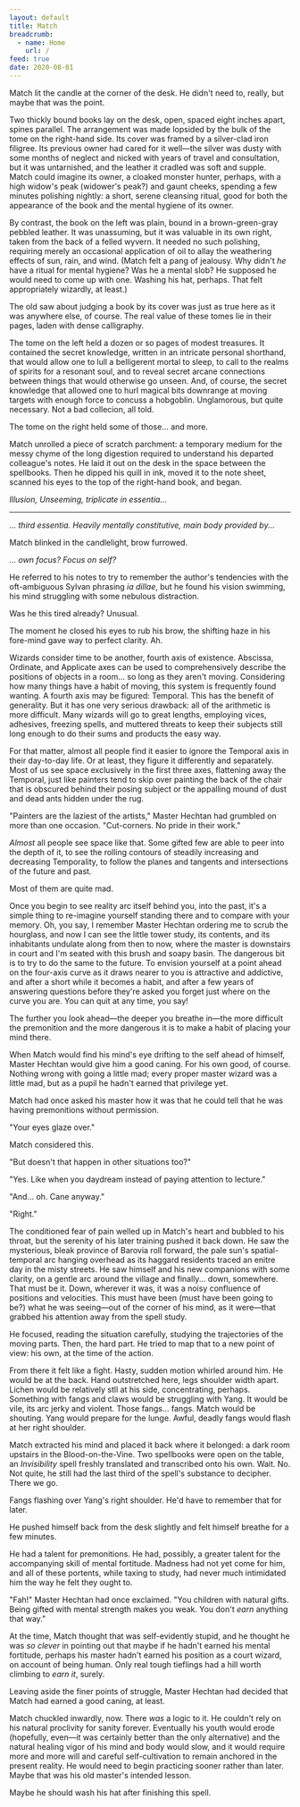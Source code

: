 ```yaml
---
layout: default
title: Match
breadcrumb:
  - name: Home
    url: /
feed: true
date: 2020-08-01
---
```

Match lit the candle at the corner of the desk. He didn't need to, really, but maybe that was the point.

Two thickly bound books lay on the desk, open, spaced eight inches apart, spines parallel. The arrangement was made lopsided by the bulk of the tome on the right-hand side. Its cover was framed by a silver-clad iron filigree. Its previous owner had cared for it well—the silver was dusty with some months of neglect and nicked with years of travel and consultation, but it was untarnished, and the leather it cradled was soft and supple. Match could imagine its owner, a cloaked monster hunter, perhaps, with a high widow's peak (widower's peak?) and gaunt cheeks, spending a few minutes polishing nightly: a short, serene cleansing ritual, good for both the appearance of the book and the mental hygiene of its owner.

By contrast, the book on the left was plain, bound in a brown-green-gray pebbled leather. It was unassuming, but it was valuable in its own right, taken from the back of a felled wyvern. It needed no such polishing, requiring merely an occasional application of oil to allay the weathering effects of sun, rain, and wind. (Match felt a pang of jealousy. Why didn't *he* have a ritual for mental hygiene? Was he a mental slob? He supposed he would need to come up with one. Washing his hat, perhaps. That felt appropriately wizardly, at least.)

The old saw about judging a book by its cover was just as true here as it was anywhere else, of course. The real value of these tomes lie in their pages, laden with dense calligraphy.

The tome on the left held a dozen or so pages of modest treasures. It contained the secret knowledge, written in an intricate personal shorthand, that would allow one to lull a belligerent mortal to sleep, to call to the realms of spirits for a resonant soul, and to reveal secret arcane connections between things that would otherwise go unseen. And, of course, the secret knowledge that allowed one to hurl magical bits downrange at moving targets with enough force to concuss a hobgoblin. Unglamorous, but quite necessary. Not a bad collecion, all told.

The tome on the right held some of those... and more.

Match unrolled a piece of scratch parchment: a temporary medium for the messy chyme of the long digestion required to understand his departed colleague's notes. He laid it out on the desk in the space between the spellbooks. Then he dipped his quill in ink, moved it to the note sheet, scanned his eyes to the top of the right-hand book, and began.

*Illusion, Unseeming, triplicate in essentia...*

---

*... third essentia. Heavily mentally constitutive, main body provided by...*

Match blinked in the candlelight, brow furrowed.

*... own focus? Focus on self?*

He referred to his notes to try to remember the author's tendencies with the oft-ambiguous Sylvan phrasing *ia dillae*, but he found his vision swimming, his mind struggling with some nebulous distraction.

Was he this tired already? Unusual.

The moment he closed his eyes to rub his brow, the shifting haze in his fore-mind gave way to perfect clarity. Ah.

Wizards consider time to be another, fourth axis of existence. Abscissa, Ordinate, and Applicate axes can be used to comprehensively describe the positions of objects in a room... so long as they aren't moving. Considering how many things have a habit of moving, this system is frequently found wanting. A fourth axis may be figured: Temporal. This has the benefit of generality. But it has one very serious drawback: all of the arithmetic is more difficult. Many wizards will go to great lengths, employing vices, adhesives, freezing spells, and muttered threats to keep their subjects still long enough to do their sums and products the easy way.

For that matter, almost all people find it easier to ignore the Temporal axis in their day-to-day life. Or at least, they figure it differently and separately. Most of us see space exclusively in the first three axes, flattening away the Temporal, just like painters tend to skip over painting the back of the chair that is obscured behind their posing subject or the appalling mound of dust and dead ants hidden under the rug.

"Painters are the laziest of the artists," Master Hechtan had grumbled on more than one occasion. "Cut-corners. No pride in their work."

*Almost* all people see space like that. Some gifted few are able to peer into the depth of it, to see the rolling contours of steadily increasing and decreasing Temporality, to follow the planes and tangents and intersections of the future and past.

Most of them are quite mad.

Once you begin to see reality arc itself behind you, into the past, it's a simple thing to re-imagine yourself standing there and to compare with your memory. Oh, you say, I remember Master Hechtan ordering me to scrub the hourglass, and now I can see the little tower study, its contents, and its inhabitants undulate along from then to now, where the master is downstairs in court and I'm seated with this brush and soapy basin. The dangerous bit is to try to do the same to the future. To envision yourself at a point ahead on the four-axis curve as it draws nearer to you is attractive and addictive, and after a short while it becomes a habit, and after a few years of answering questions before they're asked you forget just where on the curve you are. You can quit at any time, you say!

The further you look ahead—the deeper you breathe in—the more difficult the premonition and the more dangerous it is to make a habit of placing your mind there.

When Match would find his mind's eye drifting to the self ahead of himself, Master Hechtan would give him a good caning. For his own good, of course. Nothing wrong with going a little mad; every proper master wizard was a little mad, but as a pupil he hadn't earned that privilege yet.

Match had once asked his master how it was that he could tell that he was having premonitions without permission.

"Your eyes glaze over."

Match considered this.

"But doesn't that happen in other situations too?"

"Yes. Like when you daydream instead of paying attention to lecture."

"And... oh. Cane anyway."

"Right."

The conditioned fear of pain welled up in Match's heart and bubbled to his throat, but the serenity of his later training pushed it back down. He saw the mysterious, bleak province of Barovia roll forward, the pale sun's spatial-temporal arc hanging overhead as its haggard residents traced an enitre day in the misty streets. He saw himself and his new companions with some clarity, on a gentle arc around the village and finally... down, somewhere. That must be it. Down, wherever it was, it was a noisy confluence of positions and velocities. This must have been (must have been going to be?) what he was seeing—out of the corner of his mind, as it were—that grabbed his attention away from the spell study.

He focused, reading the situation carefully, studying the trajectories of the moving parts. Then, the hard part. He tried to map that to a new point of view: his own, at the time of the action.

From there it felt like a fight. Hasty, sudden motion whirled around him. He would be at the back. Hand outstretched here, legs shoulder width apart. Lichen would be relatively stll at his side, concentrating, perhaps. Something with fangs and claws would be struggling with Yang. It would be vile, its arc jerky and violent. Those fangs... fangs. Match would be shouting. Yang would prepare for the lunge. Awful, deadly fangs would flash at her right shoulder.

Match extracted his mind and placed it back where it belonged: a dark room upstairs in the Blood-on-the-Vine. Two spellbooks were open on the table, an *Invisibility* spell freshly translated and transcribed onto his own. Wait. No. Not quite, he still had the last third of the spell's substance to decipher. There we go.

Fangs flashing over Yang's right shoulder. He'd have to remember that for later.

He pushed himself back from the desk slightly and felt himself breathe for a few minutes.

He had a talent for premonitions. He had, possibly, a greater talent for the accompanying skill of mental fortitude. Madness had not yet come for him, and all of these portents, while taxing to study, had never much intimidated him the way he felt they ought to.

"Fah!" Master Hechtan had once exclaimed. "You children with natural gifts. Being gifted with mental strength makes you weak. You don't *earn* anything that way."

At the time, Match thought that was self-evidently stupid, and he thought he was *so clever* in pointing out that maybe if he hadn't earned his mental fortitude, perhaps his master hadn't earned his position as a court wizard, on account of being human. Only real tough tieflings had a hill worth climbing to *earn it*, surely.

Leaving aside the finer points of struggle, Master Hechtan had decided that Match had earned a good caning, at least.

Match chuckled inwardly, now. There *was* a logic to it. He couldn't rely on his natural proclivity for sanity forever. Eventually his youth would erode (hopefully, even—it was certainly better than the only alternative) and the natural healing vigor of his mind and body would slow, and it would require more and more will and careful self-cultivation to remain anchored in the present reality. He would need to begin practicing sooner rather than later. Maybe that was his old master's intended lesson.

Maybe he should wash his hat after finishing this spell.
